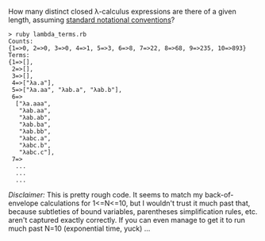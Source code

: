 How many distinct closed λ-calculus expressions are there of a given length, assuming [standard notational conventions](https://en.wikipedia.org/wiki/Lambda_calculus#Notation)?

```
> ruby lambda_terms.rb
Counts:
{1=>0, 2=>0, 3=>0, 4=>1, 5=>3, 6=>8, 7=>22, 8=>68, 9=>235, 10=>893}
Terms:
{1=>[],
 2=>[],
 3=>[],
 4=>["λa.a"],
 5=>["λa.aa", "λab.a", "λab.b"],
 6=>
  ["λa.aaa",
   "λab.aa",
   "λab.ab",
   "λab.ba",
   "λab.bb",
   "λabc.a",
   "λabc.b",
   "λabc.c"],
 7=>
  ...
  ...
  ...
```

_Disclaimer:_ This is pretty rough code. It seems to match my back-of-envelope calculations for 1<=N<=10, but I wouldn't trust it much past that, because subtleties of bound variables, parentheses simplification rules, etc. aren't captured exactly correctly. If you can even manage to get it to run much past N=10 (exponential time, yuck) ...